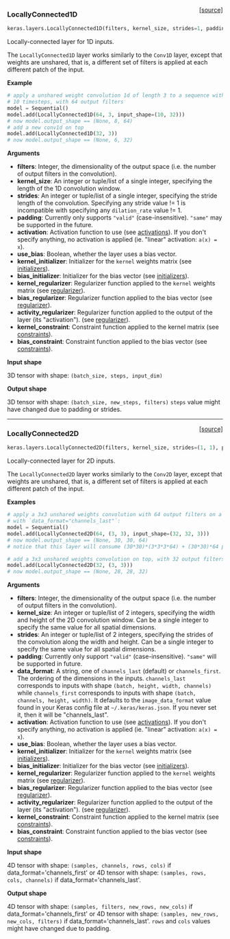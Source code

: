 <span style="float:right;">[[source]](https://github.com/keras-team/keras/blob/master/keras/layers/local.py#L19)</span>
### LocallyConnected1D

```python
keras.layers.LocallyConnected1D(filters, kernel_size, strides=1, padding='valid', data_format=None, activation=None, use_bias=True, kernel_initializer='glorot_uniform', bias_initializer='zeros', kernel_regularizer=None, bias_regularizer=None, activity_regularizer=None, kernel_constraint=None, bias_constraint=None)
```

Locally-connected layer for 1D inputs.

The `LocallyConnected1D` layer works similarly to
the `Conv1D` layer, except that weights are unshared,
that is, a different set of filters is applied at each different patch
of the input.

__Example__

```python
# apply a unshared weight convolution 1d of length 3 to a sequence with
# 10 timesteps, with 64 output filters
model = Sequential()
model.add(LocallyConnected1D(64, 3, input_shape=(10, 32)))
# now model.output_shape == (None, 8, 64)
# add a new conv1d on top
model.add(LocallyConnected1D(32, 3))
# now model.output_shape == (None, 6, 32)
```

__Arguments__

- __filters__: Integer, the dimensionality of the output space
    (i.e. the number of output filters in the convolution).
- __kernel_size__: An integer or tuple/list of a single integer,
    specifying the length of the 1D convolution window.
- __strides__: An integer or tuple/list of a single integer,
    specifying the stride length of the convolution.
    Specifying any stride value != 1 is incompatible with specifying
    any `dilation_rate` value != 1.
- __padding__: Currently only supports `"valid"` (case-insensitive).
    `"same"` may be supported in the future.
- __activation__: Activation function to use
    (see [activations](../activations.md)).
    If you don't specify anything, no activation is applied
    (ie. "linear" activation: `a(x) = x`).
- __use_bias__: Boolean, whether the layer uses a bias vector.
- __kernel_initializer__: Initializer for the `kernel` weights matrix
    (see [initializers](../initializers.md)).
- __bias_initializer__: Initializer for the bias vector
    (see [initializers](../initializers.md)).
- __kernel_regularizer__: Regularizer function applied to
    the `kernel` weights matrix
    (see [regularizer](../regularizers.md)).
- __bias_regularizer__: Regularizer function applied to the bias vector
    (see [regularizer](../regularizers.md)).
- __activity_regularizer__: Regularizer function applied to
    the output of the layer (its "activation").
    (see [regularizer](../regularizers.md)).
- __kernel_constraint__: Constraint function applied to the kernel matrix
    (see [constraints](../constraints.md)).
- __bias_constraint__: Constraint function applied to the bias vector
    (see [constraints](../constraints.md)).

__Input shape__

3D tensor with shape: `(batch_size, steps, input_dim)`

__Output shape__

3D tensor with shape: `(batch_size, new_steps, filters)`
`steps` value might have changed due to padding or strides.

----

<span style="float:right;">[[source]](https://github.com/keras-team/keras/blob/master/keras/layers/local.py#L181)</span>
### LocallyConnected2D

```python
keras.layers.LocallyConnected2D(filters, kernel_size, strides=(1, 1), padding='valid', data_format=None, activation=None, use_bias=True, kernel_initializer='glorot_uniform', bias_initializer='zeros', kernel_regularizer=None, bias_regularizer=None, activity_regularizer=None, kernel_constraint=None, bias_constraint=None)
```

Locally-connected layer for 2D inputs.

The `LocallyConnected2D` layer works similarly
to the `Conv2D` layer, except that weights are unshared,
that is, a different set of filters is applied at each
different patch of the input.

__Examples__

```python
# apply a 3x3 unshared weights convolution with 64 output filters on a 32x32 image
# with `data_format="channels_last"`:
model = Sequential()
model.add(LocallyConnected2D(64, (3, 3), input_shape=(32, 32, 3)))
# now model.output_shape == (None, 30, 30, 64)
# notice that this layer will consume (30*30)*(3*3*3*64) + (30*30)*64 parameters

# add a 3x3 unshared weights convolution on top, with 32 output filters:
model.add(LocallyConnected2D(32, (3, 3)))
# now model.output_shape == (None, 28, 28, 32)
```

__Arguments__

- __filters__: Integer, the dimensionality of the output space
    (i.e. the number of output filters in the convolution).
- __kernel_size__: An integer or tuple/list of 2 integers, specifying the
    width and height of the 2D convolution window.
    Can be a single integer to specify the same value for
    all spatial dimensions.
- __strides__: An integer or tuple/list of 2 integers,
    specifying the strides of the convolution along the width and height.
    Can be a single integer to specify the same value for
    all spatial dimensions.
- __padding__: Currently only support `"valid"` (case-insensitive).
    `"same"` will be supported in future.
- __data_format__: A string,
    one of `channels_last` (default) or `channels_first`.
    The ordering of the dimensions in the inputs.
    `channels_last` corresponds to inputs with shape
    `(batch, height, width, channels)` while `channels_first`
    corresponds to inputs with shape
    `(batch, channels, height, width)`.
    It defaults to the `image_data_format` value found in your
    Keras config file at `~/.keras/keras.json`.
    If you never set it, then it will be "channels_last".
- __activation__: Activation function to use
    (see [activations](../activations.md)).
    If you don't specify anything, no activation is applied
    (ie. "linear" activation: `a(x) = x`).
- __use_bias__: Boolean, whether the layer uses a bias vector.
- __kernel_initializer__: Initializer for the `kernel` weights matrix
    (see [initializers](../initializers.md)).
- __bias_initializer__: Initializer for the bias vector
    (see [initializers](../initializers.md)).
- __kernel_regularizer__: Regularizer function applied to
    the `kernel` weights matrix
    (see [regularizer](../regularizers.md)).
- __bias_regularizer__: Regularizer function applied to the bias vector
    (see [regularizer](../regularizers.md)).
- __activity_regularizer__: Regularizer function applied to
    the output of the layer (its "activation").
    (see [regularizer](../regularizers.md)).
- __kernel_constraint__: Constraint function applied to the kernel matrix
    (see [constraints](../constraints.md)).
- __bias_constraint__: Constraint function applied to the bias vector
    (see [constraints](../constraints.md)).

__Input shape__

4D tensor with shape:
`(samples, channels, rows, cols)` if data_format='channels_first'
or 4D tensor with shape:
`(samples, rows, cols, channels)` if data_format='channels_last'.

__Output shape__

4D tensor with shape:
`(samples, filters, new_rows, new_cols)` if data_format='channels_first'
or 4D tensor with shape:
`(samples, new_rows, new_cols, filters)` if data_format='channels_last'.
`rows` and `cols` values might have changed due to padding.

